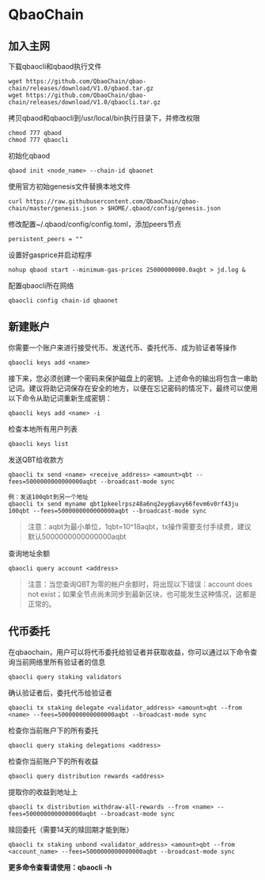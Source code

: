 # QbaoChain
## 加入主网
下载qbaocli和qbaod执行文件
```
wget https://github.com/QbaoChain/qbao-chain/releases/download/V1.0/qbaod.tar.gz
wget https://github.com/QbaoChain/qbao-chain/releases/download/V1.0/qbaocli.tar.gz
```
拷贝qbaod和qbaocli到/usr/local/bin执行目录下，并修改权限
```
chmod 777 qbaod
chmod 777 qbaocli
```
初始化qbaod
```
qbaod init <node_name> --chain-id qbaonet
```
使用官方初始genesis文件替换本地文件
```
curl https://raw.githubusercontent.com/QbaoChain/qbao-chain/master/genesis.json > $HOME/.qbaod/config/genesis.json
```
修改配置~/.qbaod/config/config.toml，添加peers节点
```
persistent_peers = ""
```
设置好gasprice并启动程序
```
nohup qbaod start --minimum-gas-prices 25000000000.0aqbt > jd.log &
```
配置qbaocli所在网络
```
qbaocli config chain-id qbaonet
```

## 新建账户
你需要一个账户来进行接受代币、发送代币、委托代币、成为验证者等操作
```
qbaocli keys add <name>
```
接下来，您必须创建一个密码来保护磁盘上的密钥。上述命令的输出将包含一串助记词。建议将助记词保存在安全的地方，以便在忘记密码的情况下，最终可以使用以下命令从助记词重新生成密钥：
```
qbaocli keys add <name> -i
```
检查本地所有用户列表
```
qbaocli keys list
```
发送QBT给收款方
```
qbaocli tx send <name> <receive_address> <amount>qbt --fees=5000000000000000aqbt --broadcast-mode sync

例：发送100qbt到另一个地址
qbaocli tx send myname qbt1pkeelrpsz48a6nq2eyg6avy66fevm6v0rf43ju 100qbt --fees=5000000000000000aqbt --broadcast-mode sync
```
> 注意：aqbt为最小单位，1qbt=10^18aqbt，tx操作需要支付手续费，建议默认5000000000000000aqbt

查询地址余额
```
qbaocli query account <address>
```
> 注意：当您查询QBT为零的帐户余额时，将出现以下错误：account does not exist；如果全节点尚未同步到最新区块，也可能发生这种情况，这都是正常的。


## 代币委托
在qbaochain，用户可以将代币委托给验证者并获取收益，你可以通过以下命令查询当前网络里所有验证者的信息
```
qbaocli query staking validators
```
确认验证者后，委托代币给验证者
```
qbaocli tx staking delegate <validator_address> <amount>qbt --from <name> --fees=5000000000000000aqbt --broadcast-mode sync
```
检查你当前账户下的所有委托
```
qbaocli query staking delegations <address>
```
检查你当前账户下的所有收益
```
qbaocli query distribution rewards <address>
```
提取你的收益到地址上
```
qbaocli tx distribution withdraw-all-rewards --from <name> --fees=5000000000000000aqbt --broadcast-mode sync
```
赎回委托（需要14天的赎回期才能到账）
```
qbaocli tx staking unbond <validator_address> <amount>qbt --from <account_name> --fees=5000000000000000aqbt --broadcast-mode sync
```

**更多命令查看请使用：qbaocli -h**
